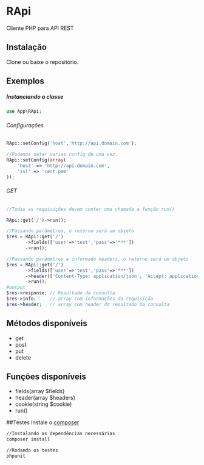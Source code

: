 # RApi
Cliente PHP para API REST

## Instalação
Clone ou baixe o repositório.

## Exemplos
##### Instanciando a classe
```php
use App\RApi;
```
###### Configurações
```php
RApi::setConfig('host','http://api.domain.com');

//Podemos setar varias config de uma vez.
RApi::setConfig(array(
	'host' => 'http://api.domain.com',
	'ssl' => 'cert.pem'
));
```
###### GET
```php
//Todas as requisições devem conter uma chamada a função run()

RApi::get('/')->run();

//Passando parâmetros, o retorno será um objeto
$res = RApi::get('/')
       ->fields(['user'=>'test','pass'=>'***'])
       ->run();

//Passando parâmetros e informado headers, o retorno será um objeto
$res = RApi::get('/')
       ->fields(['user'=>'test','pass'=>'***'])
       ->header(['Content-Type: application/json', 'Accept: application/json'])
       ->run();       
#output
$res->response; // Resultado da consulta
$res->info;     // array com informações da requisição
$res->header;   // array com header do resultado da consulta
```
## Métodos disponíveis
* get 
* post 
* put 
* delete

## Funções disponíveis
* fields(array $fields) 
* header(array $headers) 
* cookie(string $cookie) 
* run()

##Testes
Instale o [composer](https://getcomposer.org)
```sh
//Instalando as dependências necessárias
composer install

//Rodando os testes
phpunit
```